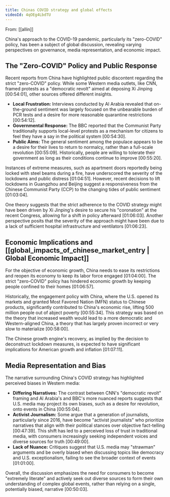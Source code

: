 ```yaml
---
title: Chinas COVID strategy and global effects
videoId: 4qOEg4LbdTU
---
```


From: [[allin]] <br/> 

China's approach to the COVID-19 pandemic, particularly its "zero-COVID" policy, has been a subject of global discussion, revealing varying perspectives on governance, media representation, and economic impact.

## The "Zero-COVID" Policy and Public Response

Recent reports from China have highlighted public discontent regarding the strict "zero-COVID" policy. While some Western media outlets, like CNN, framed protests as a "democratic revolt" aimed at deposing Xi Jinping <a class="yt-timestamp" data-t="00:54:01">[00:54:01]</a>, other sources offered different insights.

*   **Local Frustration:** Interviews conducted by Al Arabia revealed that on-the-ground sentiment was largely focused on the unbearable burden of PCR tests and a desire for more reasonable quarantine restrictions <a class="yt-timestamp" data-t="00:54:12">[00:54:12]</a>.
*   **Governmental Response:** The BBC reported that the Communist Party traditionally supports local-level protests as a mechanism for citizens to feel they have a say in the political system <a class="yt-timestamp" data-t="00:54:30">[00:54:30]</a>.
*   **Public Aims:** The general sentiment among the populace appears to be a desire for their lives to return to normalcy, rather than a full-scale revolution <a class="yt-timestamp" data-t="00:55:09">[00:55:09]</a>. Historically, people are willing to tolerate their government as long as their conditions continue to improve <a class="yt-timestamp" data-t="00:55:20">[00:55:20]</a>.

Instances of extreme measures, such as apartment doors reportedly being locked with steel beams during a fire, have underscored the severity of the lockdowns and public distress <a class="yt-timestamp" data-t="01:04:51">[01:04:51]</a>. However, recent decisions to lift lockdowns in Guangzhou and Beijing suggest a responsiveness from the Chinese Communist Party (CCP) to the changing tides of public sentiment <a class="yt-timestamp" data-t="01:03:04">[01:03:04]</a>.

One theory suggests that the strict adherence to the COVID strategy might have been driven by Xi Jinping's desire to secure his "coronation" at the recent Congress, allowing for a shift in policy afterward <a class="yt-timestamp" data-t="01:06:03">[01:06:03]</a>. Another perspective posits that the severity of the approach might have been due to a lack of sufficient hospital infrastructure and ventilators <a class="yt-timestamp" data-t="01:06:23">[01:06:23]</a>.

## Economic Implications and [[global_impacts_of_chinese_market_entry | Global Economic Impact]]

For the objective of economic growth, China needs to ease its restrictions and reopen its economy to keep its labor force engaged <a class="yt-timestamp" data-t="01:04:00">[01:04:00]</a>. The strict "zero-COVID" policy has hindered economic growth by keeping people confined to their homes <a class="yt-timestamp" data-t="01:06:57">[01:06:57]</a>.

Historically, the engagement policy with China, where the U.S. opened its markets and granted Most Favored Nation (MFN) status to Chinese products, significantly contributed to China's economic rise, lifting 500 million people out of abject poverty <a class="yt-timestamp" data-t="00:55:34">[00:55:34]</a>. This strategy was based on the theory that increased wealth would lead to a more democratic and Western-aligned China, a theory that has largely proven incorrect or very slow to materialize <a class="yt-timestamp" data-t="00:58:00">[00:58:00]</a>.

The Chinese growth engine's recovery, as implied by the decision to deconstruct lockdown measures, is expected to have significant implications for American growth and inflation <a class="yt-timestamp" data-t="01:07:11">[01:07:11]</a>.

## Media Representation and Bias

The narrative surrounding China's COVID strategy has highlighted perceived biases in Western media:

*   **Differing Narratives:** The contrast between CNN's "democratic revolt" framing and Al Arabia's and BBC's more nuanced reports suggests that U.S. media may project its own biases, such as a desire for revolution, onto events in China <a class="yt-timestamp" data-t="00:55:04">[00:55:04]</a>.
*   **Activist Journalism:** Some argue that a generation of journalists, particularly since 2016, have become "activist journalists" who prioritize narratives that align with their political stances over objective fact-telling <a class="yt-timestamp" data-t="00:47:39">[00:47:39]</a>. This shift has led to a perceived loss of trust in traditional media, with consumers increasingly seeking independent voices and diverse sources for truth <a class="yt-timestamp" data-t="00:49:00">[00:49:00]</a>.
*   **Lack of Nuance:** Critiques suggest that U.S. media may "strawman" arguments and be overly biased when discussing topics like democracy and U.S. exceptionalism, failing to see the broader context of events <a class="yt-timestamp" data-t="01:01:00">[01:01:00]</a>.

Overall, the discussion emphasizes the need for consumers to become "extremely literate" and actively seek out diverse sources to form their own understanding of complex global events, rather than relying on a single, potentially biased, narrative <a class="yt-timestamp" data-t="00:50:03">[00:50:03]</a>.